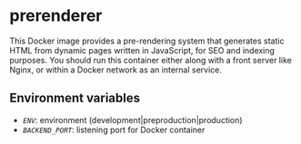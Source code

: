 # prerenderer

This Docker image provides a pre-rendering system that generates static HTML from dynamic pages written in JavaScript, for SEO and indexing purposes.
You should run this container either along with a front server like Nginx, or within a Docker network as an internal service.

## Environment variables

- *`ENV`*: environment (development|preproduction|production)
- *`BACKEND_PORT`*: listening port for Docker container
